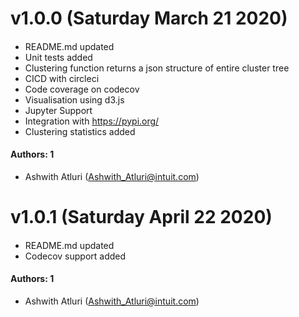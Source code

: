 # v1.0.0 (Saturday March 21 2020)

####

- README.md updated
- Unit tests added
- Clustering function returns a json structure of entire cluster tree
- CICD with circleci
- Code coverage on codecov
- Visualisation using d3.js
- Jupyter Support
- Integration with https://pypi.org/
- Clustering statistics added

#### Authors: 1

- Ashwith Atluri (Ashwith_Atluri@intuit.com)

# v1.0.1 (Saturday April 22 2020)

####

- README.md updated
- Codecov support added

#### Authors: 1

- Ashwith Atluri (Ashwith_Atluri@intuit.com)
